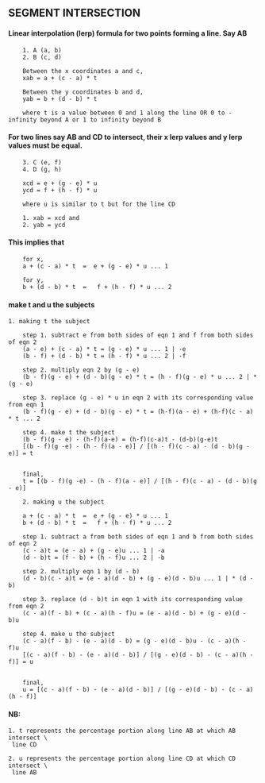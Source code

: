 ## SEGMENT INTERSECTION

#### Linear interpolation (lerp) formula for two points forming a line. Say AB

```text
    1. A (a, b)
    2. B (c, d)

    Between the x coordinates a and c,
    xab = a + (c - a) * t

    Between the y coordinates b and d, 
    yab = b + (d - b) * t

    where t is a value between 0 and 1 along the line OR 0 to -infinity beyond A or 1 to infinity beyond B
```


#### For two lines say AB and CD to intersect, their x lerp values and y lerp values must be equal.

```text
    3. C (e, f)
    4. D (g, h)

    xcd = e + (g - e) * u
    ycd = f + (h - f) * u

    where u is similar to t but for the line CD

    1. xab = xcd and
    2. yab = ycd
```

#### This implies that

```text
    for x,
    a + (c - a) * t  =  e + (g - e) * u ... 1

    for y,
    b + (d - b) * t  =   f + (h - f) * u ... 2
```

#### make t and u the subjects
    1. making t the subject

```text
    step 1. subtract e from both sides of eqn 1 and f from both sides of eqn 2
    (a - e) + (c - a) * t = (g - e) * u ... 1 | -e
    (b - f) + (d - b) * t = (h - f) * u ... 2 | -f

    step 2. multiply eqn 2 by (g - e)
    (b - f)(g - e) + (d - b)(g - e) * t = (h - f)(g - e) * u ... 2 | * (g - e)

    step 3. replace (g - e) * u in eqn 2 with its corresponding value from eqn 1
    (b - f)(g - e) + (d - b)(g - e) * t = (h-f)(a - e) + (h-f)(c - a) * t ... 2

    step 4. make t the subject
    (b - f)(g - e) - (h-f)(a-e) = (h-f)(c-a)t - (d-b)(g-e)t
    [(b - f)(g -e) - (h - f)(a - e)] / [(h - f)(c - a) - (d - b)(g - e)] = t


    final, 
    t = [(b - f)(g -e) - (h - f)(a - e)] / [(h - f)(c - a) - (d - b)(g - e)]

```


```text
    2. making u the subject

    a + (c - a) * t  =  e + (g - e) * u ... 1
    b + (d - b) * t  =   f + (h - f) * u ... 2

    step 1. subtract a from both sides of eqn 1 and b from both sides of eqn 2
    (c - a)t = (e - a) + (g - e)u ... 1 | -a
    (d - b)t = (f - b) + (h - f)u ... 2 | -b

    step 2. multiply eqn 1 by (d - b)
    (d - b)(c - a)t = (e - a)(d - b) + (g - e)(d - b)u ... 1 | * (d - b)

    step 3. replace (d - b)t in eqn 1 with its corresponding value from eqn 2
    (c - a)(f - b) + (c - a)(h - f)u = (e - a)(d - b) + (g - e)(d - b)u

    step 4. make u the subject
    (c - a)(f - b) - (e - a)(d - b) = (g - e)(d - b)u - (c - a)(h - f)u
    [(c - a)(f - b) - (e - a)(d - b)] / [(g - e)(d - b) - (c - a)(h - f)] = u


    final,
    u = [(c - a)(f - b) - (e - a)(d - b)] / [(g - e)(d - b) - (c - a)(h - f)]
```

#### NB:
    1. t represents the percentage portion along line AB at which AB intersect \
     line CD

    2. u represents the percentage portion along line CD at which CD intersect \
     line AB

